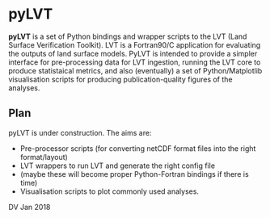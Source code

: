 # pyLVT

**pyLVT** is a set of Python bindings and wrapper scripts to the LVT (Land Surface Verification Toolkit). LVT is a Fortran90/C application for evaluating the outputs of land surface models. PyLVT is intended to provide a simpler interface for pre-processing data for LVT ingestion, running the LVT core to produce statistaical metrics, and also (eventually) a set of Python/Matplotlib visualisation scripts for producing publication-quality figures of the analyses.

## Plan

pyLVT is under construction. The aims are:

 - Pre-processor scripts (for converting netCDF format files into the right format/layout)
 - LVT wrappers to run LVT and generate the right config file
  - (maybe these will become proper Python-Fortran bindings if there is time)
 - Visualisation scripts to plot commonly used analyses.

DV Jan 2018


